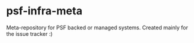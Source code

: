 # psf-infra-meta
Meta-repository for PSF backed or managed systems. Created mainly for the issue tracker :)
